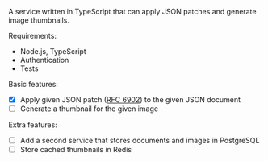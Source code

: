 A service written in TypeScript that can apply JSON patches and generate image thumbnails.

Requirements:

 - Node.js, TypeScript
 - Authentication
 - Tests

Basic features:

 - [x] Apply given JSON patch ([RFC 6902](https://tools.ietf.org/html/rfc6902)) to the given JSON document
 - [ ] Generate a thumbnail for the given image

Extra features:

 - [ ] Add a second service that stores documents and images in PostgreSQL
 - [ ] Store cached thumbnails in Redis
